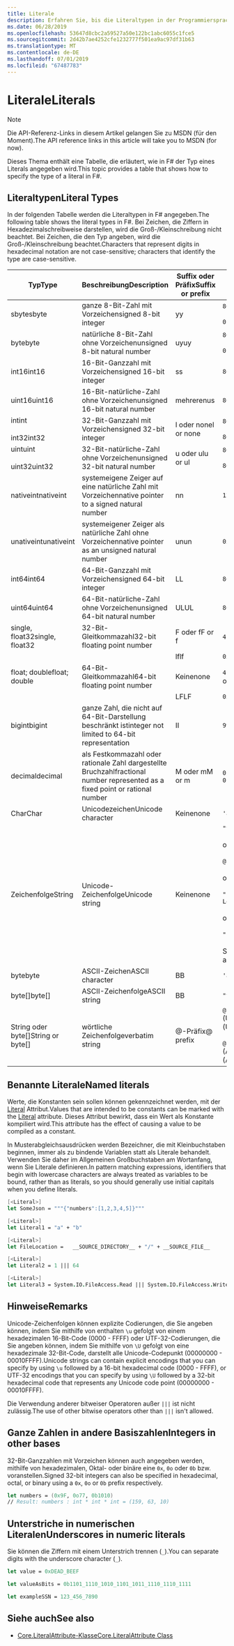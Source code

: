 ```yaml
---
title: Literale
description: Erfahren Sie, bis die Literaltypen in der Programmiersprache F#.
ms.date: 06/28/2019
ms.openlocfilehash: 53647d8cbc2a59527a50e122bc1abc6055c1fce5
ms.sourcegitcommit: 2d42b7ae4252cfe1232777f501ea9ac97df31b63
ms.translationtype: MT
ms.contentlocale: de-DE
ms.lasthandoff: 07/01/2019
ms.locfileid: "67487783"
---
```

# <a name="literals"></a><span data-ttu-id="8a5d5-103">Literale</span><span class="sxs-lookup"><span data-stu-id="8a5d5-103">Literals</span></span>

> [!NOTE]
> <span data-ttu-id="8a5d5-104">Die API-Referenz-Links in diesem Artikel gelangen Sie zu MSDN (für den Moment).</span><span class="sxs-lookup"><span data-stu-id="8a5d5-104">The API reference links in this article will take you to MSDN (for now).</span></span>

<span data-ttu-id="8a5d5-105">Dieses Thema enthält eine Tabelle, die erläutert, wie in F# der Typ eines Literals angegeben wird.</span><span class="sxs-lookup"><span data-stu-id="8a5d5-105">This topic provides a table that shows how to specify the type of a literal in F#.</span></span>

## <a name="literal-types"></a><span data-ttu-id="8a5d5-106">Literaltypen</span><span class="sxs-lookup"><span data-stu-id="8a5d5-106">Literal Types</span></span>

<span data-ttu-id="8a5d5-107">In der folgenden Tabelle werden die Literaltypen in F# angegeben.</span><span class="sxs-lookup"><span data-stu-id="8a5d5-107">The following table shows the literal types in F#.</span></span> <span data-ttu-id="8a5d5-108">Bei Zeichen, die Ziffern in Hexadezimalschreibweise darstellen, wird die Groß-/Kleinschreibung nicht beachtet. Bei Zeichen, die den Typ angeben, wird die Groß-/Kleinschreibung beachtet.</span><span class="sxs-lookup"><span data-stu-id="8a5d5-108">Characters that represent digits in hexadecimal notation are not case-sensitive; characters that identify the type are case-sensitive.</span></span>

|<span data-ttu-id="8a5d5-109">Typ</span><span class="sxs-lookup"><span data-stu-id="8a5d5-109">Type</span></span>|<span data-ttu-id="8a5d5-110">Beschreibung</span><span class="sxs-lookup"><span data-stu-id="8a5d5-110">Description</span></span>|<span data-ttu-id="8a5d5-111">Suffix oder Präfix</span><span class="sxs-lookup"><span data-stu-id="8a5d5-111">Suffix or prefix</span></span>|<span data-ttu-id="8a5d5-112">Beispiele</span><span class="sxs-lookup"><span data-stu-id="8a5d5-112">Examples</span></span>|
|----|-----------|----------------|--------|
|<span data-ttu-id="8a5d5-113">sbyte</span><span class="sxs-lookup"><span data-stu-id="8a5d5-113">sbyte</span></span>|<span data-ttu-id="8a5d5-114">ganze 8-Bit-Zahl mit Vorzeichen</span><span class="sxs-lookup"><span data-stu-id="8a5d5-114">signed 8-bit integer</span></span>|<span data-ttu-id="8a5d5-115">y</span><span class="sxs-lookup"><span data-stu-id="8a5d5-115">y</span></span>|`86y`<br /><br />`0b00000101y`|
|<span data-ttu-id="8a5d5-116">byte</span><span class="sxs-lookup"><span data-stu-id="8a5d5-116">byte</span></span>|<span data-ttu-id="8a5d5-117">natürliche 8-Bit-Zahl ohne Vorzeichen</span><span class="sxs-lookup"><span data-stu-id="8a5d5-117">unsigned 8-bit natural number</span></span>|<span data-ttu-id="8a5d5-118">uy</span><span class="sxs-lookup"><span data-stu-id="8a5d5-118">uy</span></span>|`86uy`<br /><br />`0b00000101uy`|
|<span data-ttu-id="8a5d5-119">int16</span><span class="sxs-lookup"><span data-stu-id="8a5d5-119">int16</span></span>|<span data-ttu-id="8a5d5-120">16-Bit-Ganzzahl mit Vorzeichen</span><span class="sxs-lookup"><span data-stu-id="8a5d5-120">signed 16-bit integer</span></span>|<span data-ttu-id="8a5d5-121">s</span><span class="sxs-lookup"><span data-stu-id="8a5d5-121">s</span></span>|`86s`|
|<span data-ttu-id="8a5d5-122">uint16</span><span class="sxs-lookup"><span data-stu-id="8a5d5-122">uint16</span></span>|<span data-ttu-id="8a5d5-123">16-Bit-natürliche-Zahl ohne Vorzeichen</span><span class="sxs-lookup"><span data-stu-id="8a5d5-123">unsigned 16-bit natural number</span></span>|<span data-ttu-id="8a5d5-124">mehreren</span><span class="sxs-lookup"><span data-stu-id="8a5d5-124">us</span></span>|`86us`|
|<span data-ttu-id="8a5d5-125">int</span><span class="sxs-lookup"><span data-stu-id="8a5d5-125">int</span></span><br /><br /><span data-ttu-id="8a5d5-126">int32</span><span class="sxs-lookup"><span data-stu-id="8a5d5-126">int32</span></span>|<span data-ttu-id="8a5d5-127">32-Bit-Ganzzahl mit Vorzeichen</span><span class="sxs-lookup"><span data-stu-id="8a5d5-127">signed 32-bit integer</span></span>|<span data-ttu-id="8a5d5-128">l oder none</span><span class="sxs-lookup"><span data-stu-id="8a5d5-128">l or none</span></span>|`86`<br /><br />`86l`|
|<span data-ttu-id="8a5d5-129">uint</span><span class="sxs-lookup"><span data-stu-id="8a5d5-129">uint</span></span><br /><br /><span data-ttu-id="8a5d5-130">uint32</span><span class="sxs-lookup"><span data-stu-id="8a5d5-130">uint32</span></span>|<span data-ttu-id="8a5d5-131">32-Bit-natürliche-Zahl ohne Vorzeichen</span><span class="sxs-lookup"><span data-stu-id="8a5d5-131">unsigned 32-bit natural number</span></span>|<span data-ttu-id="8a5d5-132">u oder ul</span><span class="sxs-lookup"><span data-stu-id="8a5d5-132">u or ul</span></span>|`86u`<br /><br />`86ul`|
|<span data-ttu-id="8a5d5-133">nativeint</span><span class="sxs-lookup"><span data-stu-id="8a5d5-133">nativeint</span></span>|<span data-ttu-id="8a5d5-134">systemeigene Zeiger auf eine natürliche Zahl mit Vorzeichen</span><span class="sxs-lookup"><span data-stu-id="8a5d5-134">native pointer to a signed natural number</span></span>|<span data-ttu-id="8a5d5-135">n</span><span class="sxs-lookup"><span data-stu-id="8a5d5-135">n</span></span>|`123n`|
|<span data-ttu-id="8a5d5-136">unativeint</span><span class="sxs-lookup"><span data-stu-id="8a5d5-136">unativeint</span></span>|<span data-ttu-id="8a5d5-137">systemeigener Zeiger als natürliche Zahl ohne Vorzeichen</span><span class="sxs-lookup"><span data-stu-id="8a5d5-137">native pointer as an unsigned natural number</span></span>|<span data-ttu-id="8a5d5-138">un</span><span class="sxs-lookup"><span data-stu-id="8a5d5-138">un</span></span>|`0x00002D3Fun`|
|<span data-ttu-id="8a5d5-139">int64</span><span class="sxs-lookup"><span data-stu-id="8a5d5-139">int64</span></span>|<span data-ttu-id="8a5d5-140">64-Bit-Ganzzahl mit Vorzeichen</span><span class="sxs-lookup"><span data-stu-id="8a5d5-140">signed 64-bit integer</span></span>|<span data-ttu-id="8a5d5-141">L</span><span class="sxs-lookup"><span data-stu-id="8a5d5-141">L</span></span>|`86L`|
|<span data-ttu-id="8a5d5-142">uint64</span><span class="sxs-lookup"><span data-stu-id="8a5d5-142">uint64</span></span>|<span data-ttu-id="8a5d5-143">64-Bit-natürliche-Zahl ohne Vorzeichen</span><span class="sxs-lookup"><span data-stu-id="8a5d5-143">unsigned 64-bit natural number</span></span>|<span data-ttu-id="8a5d5-144">UL</span><span class="sxs-lookup"><span data-stu-id="8a5d5-144">UL</span></span>|`86UL`|
|<span data-ttu-id="8a5d5-145">single, float32</span><span class="sxs-lookup"><span data-stu-id="8a5d5-145">single, float32</span></span>|<span data-ttu-id="8a5d5-146">32-Bit-Gleitkommazahl</span><span class="sxs-lookup"><span data-stu-id="8a5d5-146">32-bit floating point number</span></span>|<span data-ttu-id="8a5d5-147">F oder f</span><span class="sxs-lookup"><span data-stu-id="8a5d5-147">F or f</span></span>|<span data-ttu-id="8a5d5-148">`4.14F` oder `4.14f`</span><span class="sxs-lookup"><span data-stu-id="8a5d5-148">`4.14F` or `4.14f`</span></span>|
|||<span data-ttu-id="8a5d5-149">lf</span><span class="sxs-lookup"><span data-stu-id="8a5d5-149">lf</span></span>|`0x00000000lf`|
|<span data-ttu-id="8a5d5-150">float; double</span><span class="sxs-lookup"><span data-stu-id="8a5d5-150">float; double</span></span>|<span data-ttu-id="8a5d5-151">64-Bit-Gleitkommazahl</span><span class="sxs-lookup"><span data-stu-id="8a5d5-151">64-bit floating point number</span></span>|<span data-ttu-id="8a5d5-152">Keine</span><span class="sxs-lookup"><span data-stu-id="8a5d5-152">none</span></span>|<span data-ttu-id="8a5d5-153">`4.14`, `2.3E+32` oder `2.3e+32`</span><span class="sxs-lookup"><span data-stu-id="8a5d5-153">`4.14` or `2.3E+32` or `2.3e+32`</span></span>|
|||<span data-ttu-id="8a5d5-154">LF</span><span class="sxs-lookup"><span data-stu-id="8a5d5-154">LF</span></span>|`0x0000000000000000LF`|
|<span data-ttu-id="8a5d5-155">bigint</span><span class="sxs-lookup"><span data-stu-id="8a5d5-155">bigint</span></span>|<span data-ttu-id="8a5d5-156">ganze Zahl, die nicht auf 64-Bit-Darstellung beschränkt ist</span><span class="sxs-lookup"><span data-stu-id="8a5d5-156">integer not limited to 64-bit representation</span></span>|<span data-ttu-id="8a5d5-157">I</span><span class="sxs-lookup"><span data-stu-id="8a5d5-157">I</span></span>|`9999999999999999999999999999I`|
|<span data-ttu-id="8a5d5-158">decimal</span><span class="sxs-lookup"><span data-stu-id="8a5d5-158">decimal</span></span>|<span data-ttu-id="8a5d5-159">als Festkommazahl oder rationale Zahl dargestellte Bruchzahl</span><span class="sxs-lookup"><span data-stu-id="8a5d5-159">fractional number represented as a fixed point or rational number</span></span>|<span data-ttu-id="8a5d5-160">M oder m</span><span class="sxs-lookup"><span data-stu-id="8a5d5-160">M or m</span></span>|<span data-ttu-id="8a5d5-161">`0.7833M` oder `0.7833m`</span><span class="sxs-lookup"><span data-stu-id="8a5d5-161">`0.7833M` or `0.7833m`</span></span>|
|<span data-ttu-id="8a5d5-162">Char</span><span class="sxs-lookup"><span data-stu-id="8a5d5-162">Char</span></span>|<span data-ttu-id="8a5d5-163">Unicodezeichen</span><span class="sxs-lookup"><span data-stu-id="8a5d5-163">Unicode character</span></span>|<span data-ttu-id="8a5d5-164">Keine</span><span class="sxs-lookup"><span data-stu-id="8a5d5-164">none</span></span>|`'a'`|
|<span data-ttu-id="8a5d5-165">Zeichenfolge</span><span class="sxs-lookup"><span data-stu-id="8a5d5-165">String</span></span>|<span data-ttu-id="8a5d5-166">Unicode-Zeichenfolge</span><span class="sxs-lookup"><span data-stu-id="8a5d5-166">Unicode string</span></span>|<span data-ttu-id="8a5d5-167">Keine</span><span class="sxs-lookup"><span data-stu-id="8a5d5-167">none</span></span>|`"text\n"`<br /><br /><span data-ttu-id="8a5d5-168">oder</span><span class="sxs-lookup"><span data-stu-id="8a5d5-168">or</span></span><br /><br />`@"c:\filename"`<br /><br /><span data-ttu-id="8a5d5-169">oder</span><span class="sxs-lookup"><span data-stu-id="8a5d5-169">or</span></span><br /><br />`"""<book title="Paradise Lost">"""`<br /><br /><span data-ttu-id="8a5d5-170">oder</span><span class="sxs-lookup"><span data-stu-id="8a5d5-170">or</span></span><br /><br />`"string1" + "string2"`<br /><br /><span data-ttu-id="8a5d5-171">Siehe auch [Zeichenfolgen](Strings.md).</span><span class="sxs-lookup"><span data-stu-id="8a5d5-171">See also [Strings](Strings.md).</span></span>|
|<span data-ttu-id="8a5d5-172">byte</span><span class="sxs-lookup"><span data-stu-id="8a5d5-172">byte</span></span>|<span data-ttu-id="8a5d5-173">ASCII-Zeichen</span><span class="sxs-lookup"><span data-stu-id="8a5d5-173">ASCII character</span></span>|<span data-ttu-id="8a5d5-174">B</span><span class="sxs-lookup"><span data-stu-id="8a5d5-174">B</span></span>|`'a'B`|
|<span data-ttu-id="8a5d5-175">byte[]</span><span class="sxs-lookup"><span data-stu-id="8a5d5-175">byte[]</span></span>|<span data-ttu-id="8a5d5-176">ASCII-Zeichenfolge</span><span class="sxs-lookup"><span data-stu-id="8a5d5-176">ASCII string</span></span>|<span data-ttu-id="8a5d5-177">B</span><span class="sxs-lookup"><span data-stu-id="8a5d5-177">B</span></span>|`"text"B`|
|<span data-ttu-id="8a5d5-178">String oder byte[]</span><span class="sxs-lookup"><span data-stu-id="8a5d5-178">String or byte[]</span></span>|<span data-ttu-id="8a5d5-179">wörtliche Zeichenfolge</span><span class="sxs-lookup"><span data-stu-id="8a5d5-179">verbatim string</span></span>|<span data-ttu-id="8a5d5-180">@-Präfix</span><span class="sxs-lookup"><span data-stu-id="8a5d5-180">@ prefix</span></span>|<span data-ttu-id="8a5d5-181">`@"\\server\share"` (Unicode)</span><span class="sxs-lookup"><span data-stu-id="8a5d5-181">`@"\\server\share"` (Unicode)</span></span><br /><br /><span data-ttu-id="8a5d5-182">`@"\\server\share"B` (ASCII)</span><span class="sxs-lookup"><span data-stu-id="8a5d5-182">`@"\\server\share"B` (ASCII)</span></span>|

## <a name="named-literals"></a><span data-ttu-id="8a5d5-183">Benannte Literale</span><span class="sxs-lookup"><span data-stu-id="8a5d5-183">Named literals</span></span>

<span data-ttu-id="8a5d5-184">Werte, die Konstanten sein sollen können gekennzeichnet werden, mit der [Literal](https://msdn.microsoft.com/library/465f36ce-d146-41c0-b425-679c509cd285) Attribut.</span><span class="sxs-lookup"><span data-stu-id="8a5d5-184">Values that are intended to be constants can be marked with the [Literal](https://msdn.microsoft.com/library/465f36ce-d146-41c0-b425-679c509cd285) attribute.</span></span> <span data-ttu-id="8a5d5-185">Dieses Attribut bewirkt, dass ein Wert als Konstante kompiliert wird.</span><span class="sxs-lookup"><span data-stu-id="8a5d5-185">This attribute has the effect of causing a value to be compiled as a constant.</span></span>

<span data-ttu-id="8a5d5-186">In Musterabgleichsausdrücken werden Bezeichner, die mit Kleinbuchstaben beginnen, immer als zu bindende Variablen statt als Literale behandelt. Verwenden Sie daher im Allgemeinen Großbuchstaben am Wortanfang, wenn Sie Literale definieren.</span><span class="sxs-lookup"><span data-stu-id="8a5d5-186">In pattern matching expressions, identifiers that begin with lowercase characters are always treated as variables to be bound, rather than as literals, so you should generally use initial capitals when you define literals.</span></span>

```fsharp
[<Literal>]
let SomeJson = """{"numbers":[1,2,3,4,5]}"""

[<Literal>]
let Literal1 = "a" + "b"

[<Literal>]
let FileLocation =   __SOURCE_DIRECTORY__ + "/" + __SOURCE_FILE__

[<Literal>]
let Literal2 = 1 ||| 64

[<Literal>]
let Literal3 = System.IO.FileAccess.Read ||| System.IO.FileAccess.Write
```

## <a name="remarks"></a><span data-ttu-id="8a5d5-187">Hinweise</span><span class="sxs-lookup"><span data-stu-id="8a5d5-187">Remarks</span></span>

<span data-ttu-id="8a5d5-188">Unicode-Zeichenfolgen können explizite Codierungen, die Sie angeben können, indem Sie mithilfe von enthalten `\u` gefolgt von einem hexadezimalen 16-Bit-Code (0000 - FFFF) oder UTF-32-Codierungen, die Sie angeben können, indem Sie mithilfe von `\U` gefolgt von eine hexadezimale 32-Bit-Code, darstellt alle Unicode-Codepunkt (00000000 - 00010FFFF).</span><span class="sxs-lookup"><span data-stu-id="8a5d5-188">Unicode strings can contain explicit encodings that you can specify by using `\u` followed by a 16-bit hexadecimal code (0000 - FFFF), or UTF-32 encodings that you can specify by using `\U` followed by a 32-bit hexadecimal code that represents any Unicode code point (00000000 - 00010FFFF).</span></span>

<span data-ttu-id="8a5d5-189">Die Verwendung anderer bitweiser Operatoren außer `|||` ist nicht zulässig.</span><span class="sxs-lookup"><span data-stu-id="8a5d5-189">The use of other bitwise operators other than `|||` isn't allowed.</span></span>

## <a name="integers-in-other-bases"></a><span data-ttu-id="8a5d5-190">Ganze Zahlen in andere Basiszahlen</span><span class="sxs-lookup"><span data-stu-id="8a5d5-190">Integers in other bases</span></span>

<span data-ttu-id="8a5d5-191">32-Bit-Ganzzahlen mit Vorzeichen können auch angegeben werden, mithilfe von hexadezimalen, Oktal- oder binäre eine `0x`, `0o` oder `0b` bzw. voranstellen.</span><span class="sxs-lookup"><span data-stu-id="8a5d5-191">Signed 32-bit integers can also be specified in hexadecimal, octal, or binary using a `0x`, `0o` or `0b` prefix respectively.</span></span>

```fsharp
let numbers = (0x9F, 0o77, 0b1010)
// Result: numbers : int * int * int = (159, 63, 10)
```

## <a name="underscores-in-numeric-literals"></a><span data-ttu-id="8a5d5-192">Unterstriche in numerischen Literalen</span><span class="sxs-lookup"><span data-stu-id="8a5d5-192">Underscores in numeric literals</span></span>

<span data-ttu-id="8a5d5-193">Sie können die Ziffern mit einem Unterstrich trennen (`_`).</span><span class="sxs-lookup"><span data-stu-id="8a5d5-193">You can separate digits with the underscore character (`_`).</span></span>

```fsharp
let value = 0xDEAD_BEEF

let valueAsBits = 0b1101_1110_1010_1101_1011_1110_1110_1111

let exampleSSN = 123_456_7890
```

## <a name="see-also"></a><span data-ttu-id="8a5d5-194">Siehe auch</span><span class="sxs-lookup"><span data-stu-id="8a5d5-194">See also</span></span>

- [<span data-ttu-id="8a5d5-195">Core.LiteralAttribute-Klasse</span><span class="sxs-lookup"><span data-stu-id="8a5d5-195">Core.LiteralAttribute Class</span></span>](https://msdn.microsoft.com/visualfsharpdocs/conceptual/core.literalattribute-class-%5bfsharp%5d)
